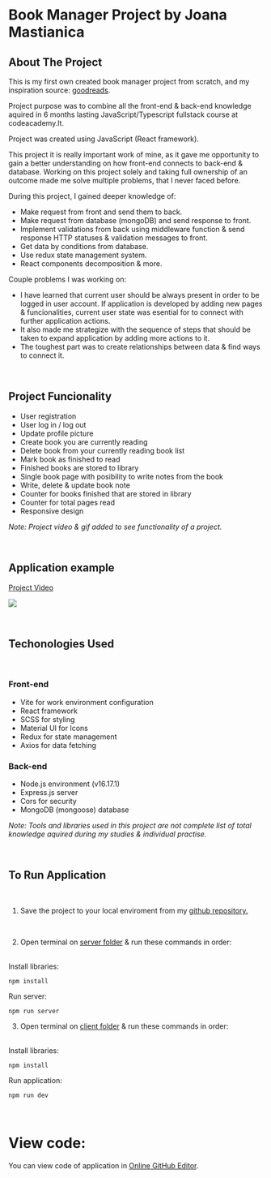 # Book Manager Project by Joana Mastianica

## About The Project

This is my first own created book manager project from scratch, and my inspiration source: [goodreads](https://www.goodreads.com/?ref=nav_hom).

Project purpose was to combine all the front-end & back-end knowledge aquired in 6 months lasting JavaScript/Typescript fullstack course at codeacademy.lt. 

Project was created using JavaScript (React framework). 

This project it is really important work of mine, as it gave me opportunity to gain a better understanding on how front-end connects to back-end & database. Working on this project solely and taking full ownership of an outcome made me solve multiple problems, that I never faced before.

During this project, I gained deeper knowledge of:

* Make request from front and send them to back.
* Make request from database (mongoDB) and send response to front.
* Implement validations from back using middleware function & send response HTTP statuses & validation messages to front.
* Get data by conditions from database.
* Use redux state management system.
* React components decomposition & more.

Couple problems I was working on:

* I have learned that current user should be always present in order to be logged in user account. If application is developed by adding new pages & funcionalities, current user state was esential for to connect with further application actions.
* It also made me strategize with the sequence of steps that should be taken to expand application by adding more actions to it.
* The toughest part was to create relationships between data & find ways to connect it.

<br>

## Project Funcionality

* User registration
* User log in / log out
* Update profile picture
* Create book you are currently reading
* Delete book from your currently reading book list
* Mark book as finished to read
* Finished books are stored to library
* Single book page with posibility to write notes from the book
* Write, delete & update book note
* Counter for books finished that are stored in library
* Counter for total pages read
* Responsive design

*Note: Project video & gif added to see functionality of a project.*

<br>

## Application example

[Project Video](./client/fullstack-book-manager-project/public/www_screencapture_com_2023-5-8_12_08.mp4)

![](./client/fullstack-book-manager-project/public/book-manager-app.gif)

<br>

## Techonologies Used 

<br>

### Front-end

* Vite for work environment configuration
* React framework
* SCSS for styling
* Material UI for Icons
* Redux for state management
* Axios for data fetching

### Back-end

* Node.js environment (v16.17.1)
* Express.js server
* Cors for security
* MongoDB (mongoose) database

*Note: Tools and libraries used in this project are not complete list of total knowledge aquired during my studies & individual practise.*

<br>

## To Run Application 
<br>

1. Save the project to your local enviroment from my [github repository.](https://github.com/JoanaMas/fullstack-book-manager-project)

<br>

2. Open terminal on [server folder](./server) & run these commands in order:<br><br>


Install libraries:

```
npm install
```

Run server:

```
npm run server
```

3. Open terminal on [client folder](./client/fullstack-book-manager-project/) & run these commands in order:<br><br>

Install libraries:

```
npm install
```

Run application:

```
npm run dev
```

<br>

# View code:

You can view code of application in [Online GitHub Editor](https://github.dev/JoanaMas/fullstack-book-manager-project).


